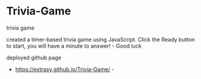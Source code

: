 # Trivia-Game
trivia game

created a timer-based trivia game using JavaScript.
Click the Ready button to start, you will have a minute to answer! - Good luck

deployed github page
- https://extrasy.github.io/Trivia-Game/ - 
